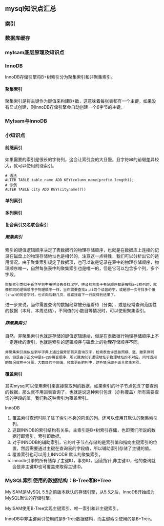 ## mysql知识点汇总

### 索引

### 数据库缓存

### myIsam底层原理及知识点

### InnoDB

InnoDB存储引擎将B+树索引分为聚集索引和非聚集索引。

#### 聚集索引

聚集索引是将主键作为键值来构建B+数，这意味着每张表都有一个主键，如果没有显式创建，则InnoDB存储引擎会自动创建一个6字节的主键。

### MyIsam与InnoDB

### 小知识点

#### 前缀索引

如果需要的索引是很长的字符列，这会让索引变的大且慢。且字符串的前缀差异较大，就可以使用前缀索引。

```
# 语法
ALTER TABLE table_name ADD KEY(column_name(prefix_length));
# 示例
ALTER TABLE city ADD KEY(cityname(7))
```

#### 单列索引

#### 多列索引

#### 复合索引又名联合索引

##### 聚集索引

索引的键值逻辑顺序决定了表数据行的物理存储顺序，也就是在数据库上连接的记录在磁盘上的物理存储地址也是相邻的，注意这一点特性，我们可以分析出它的适用情况。由于聚集索引规定了数据项，也可以说是记录在表中的物理存储顺序，物理顺序唯一，自然每张表中的聚集索引也是唯一的，但是它可以包含多个列，多个字段。

    聚集索引类似于新华字典中用拼音去查找汉字，拼音检索表于书记顺序都是按照a~z排列的，就像相同的逻辑顺序于物理顺序一样，当你需要查找a,ai两个读音的字，或是想一次寻找多个傻(sha)的同音字时，也许向后翻几页，或紧接着下一行就得到结果了。

进一步来说，当你需要查询的数据经常被分组看待（分类），或是经常查询范围性的数据（本月，本周总结），不同值的小数目等情况时，可以使用聚集索引。

##### 非聚集索引

自然，非聚集索引也就是存储的键值逻辑连续，但是在表数据行物理存储顺序上不一定连续的索引，也就是索引的逻辑顺序与磁盘上的物理存储顺序不同。

    非聚集索引类似在新华字典上通过偏旁部首来查询汉字，检索表也许是按照横、竖、撇来排列的，但是由于正文中是a~z的拼音顺序，所以就类似于逻辑地址于物理地址的不对应。同时适用的情况就在于分组，大数目的不同值，频繁更新的列中，这些情况即不适合聚集索引。


#### 覆盖索引

其实mysql可以使用索引来直接获取列的数据。如果索引的叶子节点包含了要查询的数据，那么就不用回表查询了，也就是说这种索引包含（亦称覆盖）所有需要查询的字段的值，我们称这种索引为覆盖索引。

InnoDB
1. 覆盖索引查询时除了除了索引本身的包含的列，还可以使用其默认的聚集索引列。
2. 这跟INNOB的索引结构有关系，主索引是B+树索引存储，也即我们所说的数据行即索引，索引即数据。
3. 对于INNODB的辅助索引，它的叶子节点存储的是索引值和指向主键索引的位置，然后需要通过主键在查询表的字段值，所以辅助索引存储了主键的值。
4. 覆盖索引也可以用上INNODB 默认的聚集索引。
5. innodb引擎的所有储存了主键ID，事务ID，回滚指针,非主键ID，他的查询就会是非主键ID也可覆盖来取得主键ID。

### MySQL索引使用的数据结构：B-Tree和B+Tree

MyISAM是MySQL 5.5之前版本默认的存储引擎，从5.5之后，InnoDB开始成为MySQL默认的存储引擎。

MyISAM使用B-Tree实现主键索引、唯一索引和非主键索引。

InnoDB中非主键索引使用的是B-Tree数据结构，而主键索引使用的是B+Tree。

